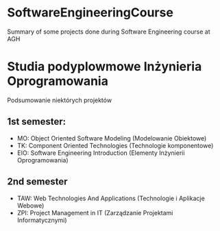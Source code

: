 # SoftwareEngineeringCourse
Summary of some projects done during Software Engineering course at AGH

# Studia podyplowmowe Inżynieria Oprogramowania
Podsumowanie niektórych projektów

## 1st semester:
* MO: Object Oriented Software Modeling (Modelowanie Obiektowe)
* TK: Component Oriented Technologies (Technologie komponentowe)
* EIO: Software Engineering Introduction (Elementy Inżynierii Oprogramowania)

## 2nd semester
* TAW: Web Technologies And Applications (Technologie i Aplikacje Webowe)
* ZPI: Project Management in IT (Zarządzanie Projektami Informatycznymi)
